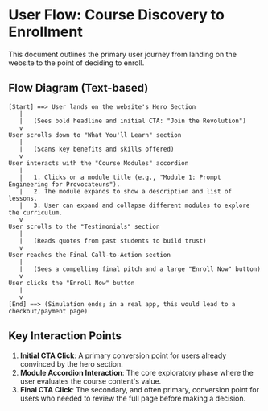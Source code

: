 # User Flow: Course Discovery to Enrollment

This document outlines the primary user journey from landing on the website to the point of deciding to enroll.

## Flow Diagram (Text-based)

```
[Start] ==> User lands on the website's Hero Section
   |
   |   (Sees bold headline and initial CTA: "Join the Revolution")
   v
User scrolls down to "What You'll Learn" section
   |
   |   (Scans key benefits and skills offered)
   v
User interacts with the "Course Modules" accordion
   |
   |   1. Clicks on a module title (e.g., "Module 1: Prompt Engineering for Provocateurs").
   |   2. The module expands to show a description and list of lessons.
   |   3. User can expand and collapse different modules to explore the curriculum.
   v
User scrolls to the "Testimonials" section
   |
   |   (Reads quotes from past students to build trust)
   v
User reaches the Final Call-to-Action section
   |
   |   (Sees a compelling final pitch and a large "Enroll Now" button)
   v
User clicks the "Enroll Now" button
   |
   v
[End] ==> (Simulation ends; in a real app, this would lead to a checkout/payment page)
```

## Key Interaction Points

1.  **Initial CTA Click**: A primary conversion point for users already convinced by the hero section.
2.  **Module Accordion Interaction**: The core exploratory phase where the user evaluates the course content's value.
3.  **Final CTA Click**: The secondary, and often primary, conversion point for users who needed to review the full page before making a decision.